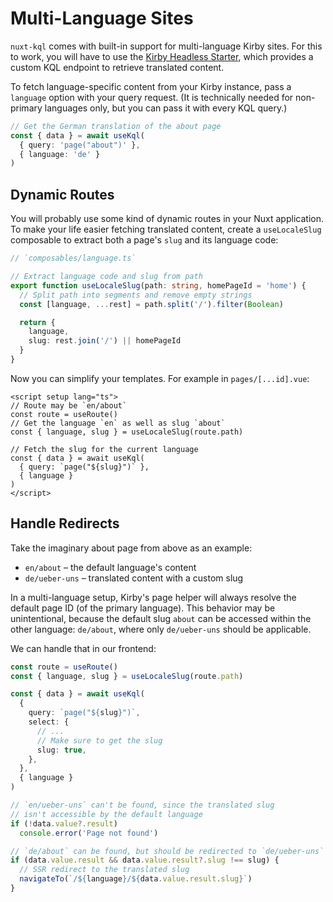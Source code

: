# Multi-Language Sites

`nuxt-kql` comes with built-in support for multi-language Kirby sites. For this to work, you will have to use the [Kirby Headless Starter](https://github.com/johannschopplich/kirby-headless-starter), which provides a custom KQL endpoint to retrieve translated content.

To fetch language-specific content from your Kirby instance, pass a `language` option with your query request. (It is technically needed for non-primary languages only, but you can pass it with every KQL query.)

```ts
// Get the German translation of the about page
const { data } = await useKql(
  { query: 'page("about")' },
  { language: 'de' }
)
```

## Dynamic Routes

You will probably use some kind of dynamic routes in your Nuxt application. To make your life easier fetching translated content, create a `useLocaleSlug` composable to extract both a page's `slug` and its language code:

```ts
// `composables/language.ts`

// Extract language code and slug from path
export function useLocaleSlug(path: string, homePageId = 'home') {
  // Split path into segments and remove empty strings
  const [language, ...rest] = path.split('/').filter(Boolean)

  return {
    language,
    slug: rest.join('/') || homePageId
  }
}
```

Now you can simplify your templates. For example in `pages/[...id].vue`:

```vue
<script setup lang="ts">
// Route may be `en/about`
const route = useRoute()
// Get the language `en` as well as slug `about`
const { language, slug } = useLocaleSlug(route.path)

// Fetch the slug for the current language
const { data } = await useKql(
  { query: `page("${slug}")` },
  { language }
)
</script>
```

## Handle Redirects

Take the imaginary about page from above as an example:

- `en/about` – the default language's content
- `de/ueber-uns` – translated content with a custom slug

In a multi-language setup, Kirby's page helper will always resolve the default page ID (of the primary language). This behavior may be unintentional, because the default slug `about` can be accessed within the other language: `de/about`, where only `de/ueber-uns` should be applicable.

We can handle that in our frontend:

```ts
const route = useRoute()
const { language, slug } = useLocaleSlug(route.path)

const { data } = await useKql(
  {
    query: `page("${slug}")`,
    select: {
      // ...
      // Make sure to get the slug
      slug: true,
    },
  },
  { language }
)

// `en/ueber-uns` can't be found, since the translated slug
// isn't accessible by the default language
if (!data.value?.result)
  console.error('Page not found')

// `de/about` can be found, but should be redirected to `de/ueber-uns`
if (data.value.result && data.value.result?.slug !== slug) {
  // SSR redirect to the translated slug
  navigateTo(`/${language}/${data.value.result.slug}`)
}
```
